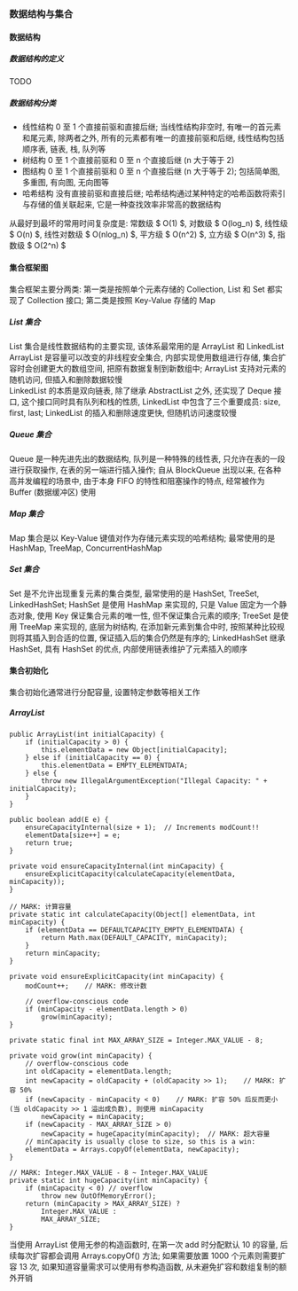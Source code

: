 ### 数据结构与集合

#### 数据结构

##### 数据结构的定义
TODO

##### 数据结构分类
- 线性结构
0 至 1 个直接前驱和直接后继; 当线性结构非空时, 有唯一的首元素和尾元素, 除两者之外, 所有的元素都有唯一的直接前驱和后继, 线性结构包括顺序表, 链表, 栈, 队列等
- 树结构
0 至 1 个直接前驱和 0 至 n 个直接后继 (n 大于等于 2)
- 图结构
0 至 1 个直接前驱和 0 至 n 个直接后继 (n 大于等于 2); 包括简单图, 多重图, 有向图, 无向图等
- 哈希结构
没有直接前驱和直接后继; 哈希结构通过某种特定的哈希函数将索引与存储的值关联起来, 它是一种查找效率非常高的数据结构

从最好到最坏的常用时间复杂度是: 常数级 $ O(1) $, 对数级 $ O(log_n) $, 线性级 $ O(n) $, 线性对数级 $ O(nlog_n) $, 平方级 $ O(n^2) $, 立方级 $ O(n^3) $, 指数级 $ O(2^n) $

#### 集合框架图
集合框架主要分两类: 第一类是按照单个元素存储的 Collection, List 和 Set 都实现了 Collection 接口; 第二类是按照 Key-Value 存储的 Map

##### List 集合
List 集合是线性数据结构的主要实现, 该体系最常用的是 ArrayList 和 LinkedList  
ArrayList 是容量可以改变的非线程安全集合, 内部实现使用数组进行存储, 集合扩容时会创建更大的数组空间, 把原有数据复制到新数组中; ArrayList 支持对元素的随机访问, 但插入和删除数据较慢  
LinkedList 的本质是双向链表, 除了继承 AbstractList 之外, 还实现了 Deque 接口, 这个接口同时具有队列和栈的性质, LinkedList 中包含了三个重要成员: size, first, last; LinkedList 的插入和删除速度更快, 但随机访问速度较慢

##### Queue 集合
Queue 是一种先进先出的数据结构, 队列是一种特殊的线性表, 只允许在表的一段进行获取操作, 在表的另一端进行插入操作; 自从 BlockQueue 出现以来, 在各种高并发编程的场景中, 由于本身 FIFO 的特性和阻塞操作的特点, 经常被作为 Buffer (数据缓冲区) 使用

##### Map 集合
Map 集合是以 Key-Value 键值对作为存储元素实现的哈希结构; 最常使用的是 HashMap, TreeMap, ConcurrentHashMap

##### Set 集合
Set 是不允许出现重复元素的集合类型, 最常使用的是 HashSet, TreeSet, LinkedHashSet; HashSet 是使用 HashMap 来实现的, 只是 Value 固定为一个静态对象, 使用 Key 保证集合元素的唯一性, 但不保证集合元素的顺序; TreeSet 是使用 TreeMap 来实现的, 底层为树结构, 在添加新元素到集合中时, 按照某种比较规则将其插入到合适的位置, 保证插入后的集合仍然是有序的; LinkedHashSet 继承 HashSet, 具有 HashSet 的优点, 内部使用链表维护了元素插入的顺序

#### 集合初始化
集合初始化通常进行分配容量, 设置特定参数等相关工作

##### ArrayList
```
public ArrayList(int initialCapacity) {
    if (initialCapacity > 0) {
        this.elementData = new Object[initialCapacity];
    } else if (initialCapacity == 0) {
        this.elementData = EMPTY_ELEMENTDATA;
    } else {
        throw new IllegalArgumentException("Illegal Capacity: " + initialCapacity);
    }
}

public boolean add(E e) {
    ensureCapacityInternal(size + 1);  // Increments modCount!!
    elementData[size++] = e;
    return true;
}

private void ensureCapacityInternal(int minCapacity) {
    ensureExplicitCapacity(calculateCapacity(elementData, minCapacity));
}

// MARK: 计算容量
private static int calculateCapacity(Object[] elementData, int minCapacity) {
    if (elementData == DEFAULTCAPACITY_EMPTY_ELEMENTDATA) {
        return Math.max(DEFAULT_CAPACITY, minCapacity);
    }
    return minCapacity;
}

private void ensureExplicitCapacity(int minCapacity) {
    modCount++;    // MARK: 修改计数

    // overflow-conscious code
    if (minCapacity - elementData.length > 0)
        grow(minCapacity);
}

private static final int MAX_ARRAY_SIZE = Integer.MAX_VALUE - 8;

private void grow(int minCapacity) {
    // overflow-conscious code
    int oldCapacity = elementData.length;
    int newCapacity = oldCapacity + (oldCapacity >> 1);    // MARK: 扩容 50%
    if (newCapacity - minCapacity < 0)    // MARK: 扩容 50% 后反而更小 (当 oldCapacity >> 1 溢出成负数), 则使用 minCapacity
        newCapacity = minCapacity;
    if (newCapacity - MAX_ARRAY_SIZE > 0)
        newCapacity = hugeCapacity(minCapacity);  // MARK: 超大容量
    // minCapacity is usually close to size, so this is a win:
    elementData = Arrays.copyOf(elementData, newCapacity);
}

// MARK: Integer.MAX_VALUE - 8 ~ Integer.MAX_VALUE
private static int hugeCapacity(int minCapacity) {
    if (minCapacity < 0) // overflow
        throw new OutOfMemoryError();
    return (minCapacity > MAX_ARRAY_SIZE) ?
        Integer.MAX_VALUE :
        MAX_ARRAY_SIZE;
}
```
当使用 ArrayList 使用无参的构造函数时, 在第一次 add 时分配默认 10 的容量, 后续每次扩容都会调用 Arrays.copyOf() 方法; 如果需要放置 1000 个元素则需要扩容 13 次, 如果知道容量需求可以使用有参构造函数, 从未避免扩容和数组复制的额外开销
